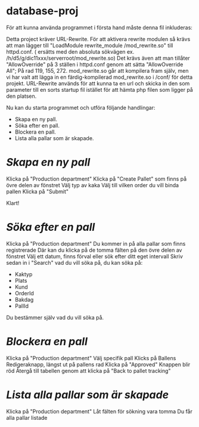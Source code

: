 database-proj
=============

För att kunna använda programmet i första hand måste denna fil inkluderas:

Detta project kräver URL-Rewrite. För att aktivera rewrite modulen så krävs att man lägger till
"LoadModule rewrite_module <absolute path>/mod_rewrite.so" till httpd.conf. (<absolute path> ersätts med den absoluta sökvägen ex. /h/d5/g/dic11xxx/serverroot/mod_rewrite.so)
Det krävs även att man tillåter "AllowOverride" på 3 ställen i httpd.conf genom att sätta "AllowOverride All"; På rad 119, 155, 272.
mod_rewrite.so går att kompilera fram själv, men vi har valt att lägga in en färdig-kompilerad mod_rewrite.so i /conf/ för detta projekt. 
URL-Rewrite används för att kunna ta en url och skicka in den som parameter till en sorts startup fil istället för att hämta php filen som ligger på den platsen.  

Nu kan du starta programmet och utföra följande handlingar:

* Skapa en ny pall.
* Söka efter en pall.
* Blockera en pall.
* Lista alla pallar som är skapade.

*Skapa en ny pall*
=============

Klicka på "Production department"
Klicka på "Create Pallet" som finns på övre delen av fönstret
Välj typ av kaka
Välj till vilken order du vill binda pallen
Klicka på "Submit"

Klart!

*Söka efter en pall*
=============

Klicka på "Production department"
Du kommer in på alla pallar som finns registrerade
Där kan du klicka på de tomma fälten på den övre delen av fönstret
Välj ett datum, finns förval eller sök efter ditt eget intervall
Skriv sedan in i "Search" vad du vill söka på, du kan söka på:
* Kaktyp
* Plats
* Kund
* OrderId
* Bakdag
* PallId

Du bestämmer själv vad du vill söka på. 

*Blockera en pall*
=============

Klicka på "Production department"
Välj specifik pall
Klicks på Ballens Redigeraknapp, längst ut på pallens rad
Klicka på "Approved"
Knappen blir röd
Återgå till tabellen genom att klicka på "Back to pallet tracking"

*Lista alla pallar som är skapade*
=============

Klicka på "Production department"
Låt fälten för sökning vara tomma
Du får alla pallar listade

